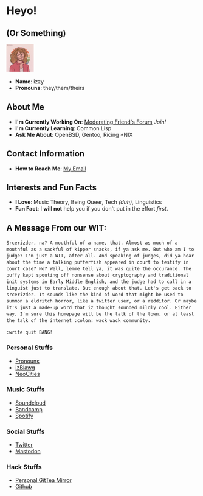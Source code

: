 # Heyo!
## (Or Something)
![izder](img/izder.png)

- **Name**: izzy
- **Pronouns**: they/them/theirs

## About Me

- **I'm Currently Working On**: [Moderating Friend's Forum](https://unixhideout.solutions) *Join!*
- **I'm Currently Learning**: Common Lisp
- **Ask Me About**: OpenBSD, Gentoo, Ricing *NIX

## Contact Information

- **How to Reach Me**: [My Email](mailto:izder456@disroot.org)

## Interests and Fun Facts

- **I Love**: Music Theory, Being Queer, Tech *(duh)*, Linguistics
- **Fun Fact**: I **will not** help you if you don't put in the effort *first*.

## A Message From our WIT:

`Srcerizder, na? A mouthful of a name, that. Almost as much of a mouthful as a sackful of kipper snacks, if ya ask me. But who am I to judge? I'm just a WIT, after all. And speaking of judges, did ya hear about the time a talking pufferfish appeared in court to testify in court case? No? Well, lemme tell ya, it was quite the occurance. The puffy kept spouting off nonsense about cryptography and traditional init systems in Early Middle English, and the judge had to call in a linguist just to translate. But enough about that. Let's get back to srcerizder. It sounds like the kind of word that might be used to summon a eldritch horror, like a twitter user, or a redditor. Or maybe it's just a made-up word that iz thought sounded mildly cool. Either way, I'm sure this homepage will be the talk of the town, or at least the talk of the internet :colon: wack wack community.`

`:write quit BANG!`

### Personal Stuffs
- [Pronouns](https://en.pronouns.page/@izder456)
- [izBlawg](https://izder456.tumblr.com/)
- [NeoCities](https://izder456.neocities.org/)

### Music Stuffs
- [Soundcloud](https://soundcloud.com/izder456)
- [Bandcamp](https://izder456.bandcamp.com/)
- [Spotify](https://open.spotify.com/user/55776)

### Social Stuffs
- [Twitter](https://twitter.com/izder456)
- [Mastodon](https://ieji.de/@izder456)

### Hack Stuffs
- [Personal GitTea Mirror](http://srcerizder.top/izder456)
- [Github](https://github.com/Izder456.git)